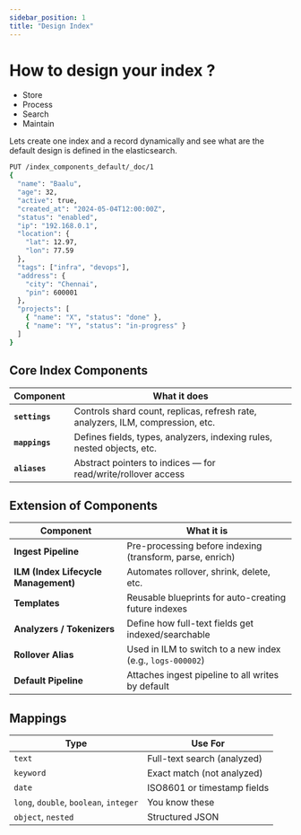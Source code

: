 ```yaml
---
sidebar_position: 1
title: "Design Index"
---
```


# How to design your index ? 

- Store
- Process
- Search
- Maintain

Lets create one index and a record dynamically and see what are the default design is defined in the elasticsearch. 
```bash
PUT /index_components_default/_doc/1
{
  "name": "Baalu",
  "age": 32,
  "active": true,
  "created_at": "2024-05-04T12:00:00Z",
  "status": "enabled",
  "ip": "192.168.0.1",
  "location": {
    "lat": 12.97,
    "lon": 77.59
  },
  "tags": ["infra", "devops"],
  "address": {
    "city": "Chennai",
    "pin": 600001
  },
  "projects": [
    { "name": "X", "status": "done" },
    { "name": "Y", "status": "in-progress" }
  ]
}
```

## Core Index Components

| Component      | What it does                                                                    |
| -------------- | ------------------------------------------------------------------------------- |
| **`settings`** | Controls shard count, replicas, refresh rate, analyzers, ILM, compression, etc. |
| **`mappings`** | Defines fields, types, analyzers, indexing rules, nested objects, etc.          |
| **`aliases`**  | Abstract pointers to indices — for read/write/rollover access                   |

## Extension of Components

| Component                            | What it is                                                 |
| ------------------------------------ | ---------------------------------------------------------- |
| **Ingest Pipeline**                  | Pre-processing before indexing (transform, parse, enrich)  |
| **ILM (Index Lifecycle Management)** | Automates rollover, shrink, delete, etc.                   |
| **Templates**                        | Reusable blueprints for auto-creating future indexes       |
| **Analyzers / Tokenizers**           | Define how full-text fields get indexed/searchable         |
| **Rollover Alias**                   | Used in ILM to switch to a new index (e.g., `logs-000002`) |
| **Default Pipeline**                 | Attaches ingest pipeline to all writes by default          |


## Mappings

| Type                                   | Use For                     |
| -------------------------------------- | --------------------------- |
| `text`                                 | Full-text search (analyzed) |
| `keyword`                              | Exact match (not analyzed)  |
| `date`                                 | ISO8601 or timestamp fields |
| `long`, `double`, `boolean`, `integer` | You know these              |
| `object`, `nested`                     | Structured JSON             |


